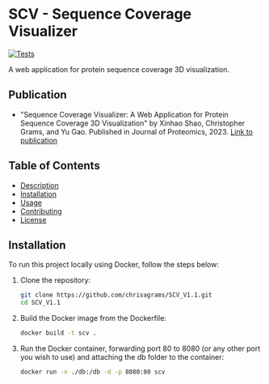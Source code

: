# SCV - Sequence Coverage Visualizer
[![Tests](https://github.com/chrisagrams/SCV_V1.1/actions/workflows/api_test.yaml/badge.svg)](https://github.com/chrisagrams/SCV_V1.1/actions/workflows/api_test.yaml)

A web application for protein sequence coverage 3D visualization.

## Publication

- "Sequence Coverage Visualizer: A Web Application for Protein Sequence Coverage 3D Visualization" by Xinhao Shao, Christopher Grams, and Yu Gao.
   Published in Journal of Proteomics, 2023.
   [Link to publication](https://doi.org/10.1021/acs.jproteome.2c00358)

## Table of Contents

- [Description](#description)
- [Installation](#installation)
- [Usage](#usage)
- [Contributing](#contributing)
- [License](#license)


## Installation
To run this project locally using Docker, follow the steps below:

1. Clone the repository:

   ```bash
   git clone https://github.com/chrisagrams/SCV_V1.1.git
   cd SCV_V1.1
   ```

2. Build the Docker image from the Dockerfile:
   
   ```bash
   docker build -t scv .
   ```

3. Run the Docker container, forwarding port 80 to 8080 (or any other port you wish to use) and attaching the db folder to the container:

   ```bash
   docker run -v ./db:/db -d -p 8080:80 scv
   ```